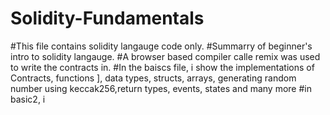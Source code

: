 # Solidity-Fundamentals

#This file contains solidity langauge code only.
#Summarry of beginner's intro to solidity langauge.
#A browser based compiler calle remix was used to write the contracts in.
#In the baiscs file, i show the implementations of Contracts, functions ], data types, structs, arrays, generating random number using keccak256,return types, events, states and many more
#in basic2, i 
